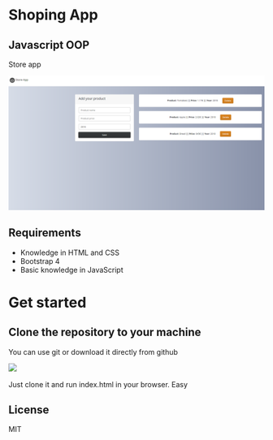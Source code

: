 # Shoping App

## Javascript OOP
Store app

![Screenshot](./docs/capture.png)



## Requirements
- Knowledge in HTML and CSS 
- Bootstrap 4
- Basic knowledge in JavaScript



# Get started

## Clone the repository to your machine

You can use git or download it directly from github

![](https://imgur.com/bpHE9K6.png)

Just clone it and run index.html in your browser. Easy


## License

MIT
